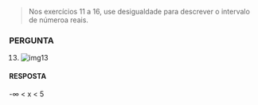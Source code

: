 > Nos exercícios 11 a 16, use desigualdade para descrever o intervalo de númeroa reais.

### PERGUNTA

13. ![img13](https://pbs.twimg.com/media/D8qHCDCWkAAB2Hr?format=jpg&name=small)

#### RESPOSTA

-∞ < x < 5

